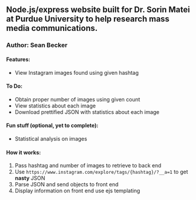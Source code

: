 ## Node.js/express website built for Dr. Sorin Matei at Purdue University to help research mass media communications.
### Author: Sean Becker

#### Features:
* View Instagram images found using given hashtag

#### To Do:
* Obtain proper number of images using given count
* View statistics about each image
* Download prettified JSON with statistics about each image

#### Fun stuff (optional, yet to complete):
* Statistical analysis on images

#### How it works:
1. Pass hashtag and number of images to retrieve to back end
2. Use `https://www.instagram.com/explore/tags/{hashtag}/?__a=1` to get __nasty__ JSON
3. Parse JSON and send objects to front end
4. Display information on front end use ejs templating

